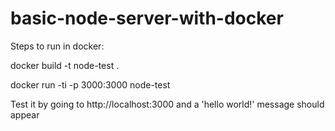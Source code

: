 # basic-node-server-with-docker

Steps to run in docker:

docker build -t node-test .

docker run -ti -p 3000:3000 node-test

Test it by going to http://localhost:3000 and a 'hello world!' message should appear
